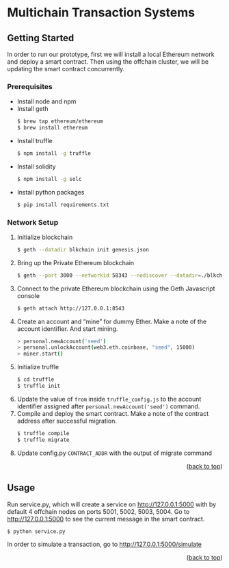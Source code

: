 
<div id="top"></div>

# Multichain Transaction Systems

<!-- GETTING STARTED -->
## Getting Started

In order to run our prototype, first we will install a local Ethereum network and deploy a smart contract. Then using the offchain cluster, we will be updating the smart contract concurrently.

### Prerequisites
* Install node and npm
* Install geth
  ```sh
  $ brew tap ethereum/ethereum
  $ brew install ethereum
  ```
* Install truffle
  ```sh
  $ npm install -g truffle
  ```
* Install solidity
  ```sh
  $ npm install -g solc
  ```
* Install python packages
  ```sh
  $ pip install requirements.txt
  ```

### Network Setup

1. Initialize blockchain
    ```sh
    $ geth --datadir blkchain init genesis.json
    ```
2. Bring up the Private Ethereum blockchain
   ```sh
   $ geth --port 3000 --networkid 58343 --nodiscover --datadir=./blkchain --maxpeers=0 --http.port 8543 --http.addr 127.0.0.1 --http.corsdomain "*" --http.api "eth,net,web3,personal,miner" --allow-insecure-unlock --http
   ```
3. Connect to the private Ethereum blockchain using the Geth Javascript console
   ```sh
   $ geth attach http://127.0.0.1:8543
   ```
4. Create an account and “mine” for dummy Ether. Make a note of the account identifier. And start mining.
   ```sh
   > personal.newAccount('seed')
   > personal.unlockAccount(web3.eth.coinbase, "seed", 15000)
   > miner.start()
   ```
5. Initialize truffle
   ```sh
   $ cd truffle
   $ truffle init
   ```
6. Update the value of `from` inside `truffle_config.js` to the account identifier assigned after `personal.newAccount('seed')` command.
7. Compile and deploy the smart contract. Make a note of the contract address after successful migration.
   ```sh
   $ truffle compile
   $ truffle migrate
   ```
8. Update config.py `CONTRACT_ADDR` with the output of migrate command


<p align="right">(<a href="#top">back to top</a>)</p>



<!-- USAGE EXAMPLES -->
## Usage

Run service.py, which will create a service on http://127.0.0.1:5000 with by default 4 offchain nodes on ports 5001, 5002, 5003, 5004. Go to http://127.0.0.1:5000 to see the current message in the smart contract.
   ```sh
   $ python service.py
   ```


In order to simulate a transaction, go to http://127.0.0.1:5000/simulate



<p align="right">(<a href="#top">back to top</a>)</p>

